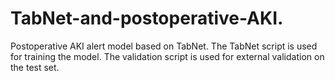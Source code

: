 # TabNet-and-postoperative-AKI.
Postoperative AKI alert model based on TabNet.
The TabNet script is used for training the model. The validation script is used for external validation on the test set.

